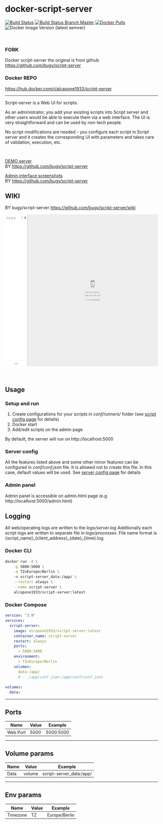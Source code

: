 # docker-script-server

[![Build Status](https://shields.cosanostra-cloud.de/drone/build/alcapone1933/docker-script-server?logo=drone&server=https%3A%2F%2Fdrone.docker-for-life.de)](https://drone.docker-for-life.de/alcapone1933/docker-script-server)
[![Build Status Branch Master](https://shields.cosanostra-cloud.de/drone/build/alcapone1933/docker-script-server/master?logo=drone&label=build%20%5Bbranch%20master%5D&server=https%3A%2F%2Fdrone.docker-for-life.de)](https://drone.docker-for-life.de/alcapone1933/docker-script-server/branches)
[![Docker Pulls](https://shields.cosanostra-cloud.de/docker/pulls/alcapone1933/script-server?logo=docker&logoColor=blue)](https://hub.docker.com/r/alcapone1933/script-server/tags)
![Docker Image Version (latest semver)](https://shields.cosanostra-cloud.de/docker/v/alcapone1933/script-server?sort=semver&logo=docker&logoColor=blue&label=dockerhub%20version)

&nbsp;

### FORK
Docker script-server the original is from github \
https://github.com/bugy/script-server

### Docker REPO
https://hub.docker.com/r/alcapone1933/script-server

* * *

Script-server is a Web UI for scripts.

As an administrator, you add your existing scripts into Script server and other users would be able to execute them via a web interface. The UI is very straightforward and can be used by non-tech people.

No script modifications are needed - you configure each script in Script server and it creates the corresponding UI with parameters and takes care of validation, execution, etc.

&nbsp;

[DEMO server](https://script-server.net/) \
BY https://github.com/bugy/script-server

[Admin interface screenshots](https://github.com/bugy/script-server/wiki/Admin-interface) \
BY https://github.com/bugy/script-server

## WIKI

BY bugy/script-server https://github.com/bugy/script-server/wiki

[<img src="img/script-server.png" width="900" height="500"/>](https://script-server.net/)

&nbsp;

## Usage

### Setup and run
1. Create configurations for your scripts in *conf/runners/* folder (see [script config page](https://github.com/bugy/script-server/wiki/Script-config) for details)
2. Docker start 
3. Add/edit scripts on the admin page

By default, the server will run on http://localhost:5000

### Server config
All the features listed above and some other minor features can be configured in *conf/conf.json* file. 
It is allowed not to create this file. In this case, default values will be used.
See [server config page](https://github.com/bugy/script-server/wiki/Server-configuration) for details

### Admin panel
Admin panel is accessible on admin.html page (e.g. http://localhost:5000/admin.html)

## Logging

All web/operating logs are written to the *logs/server.log*
Additionally each script logs are written to separate file in *logs/processes*. File name format is
{script\_name}\_{client\_address}\_{date}\_{time}.log.

### Docker CLI

```bash
docker run -d \
    -p 5000:5000 \
    -e TZ=Europe/Berlin \    
    -v script-server_data:/app/ \
    --restart always \
    --name script-server \
    alcapone1933/script-server:latest
```

### Docker Compose

```yaml
version: "3.9"
services:
  script-server:
    image: alcapone1933/script-server:latest
    container_name: script-server
    restart: always
    ports:
      - 5000:5000
    environment:
      - TZ=Europe/Berlin
    volumes:
      data:/app/
      # - ./app/conf.json:/app/conf/conf.json

volumes:
  data:
```

* * *

## Ports

| Name        | Value   | Example    |
| ----------- | ------- | ---------- |
| Web Port    | 5000    | 5000:5000  |

* * *

## Volume params

| Name    | Value   | Example                   |
| ------- | ------- | ------------------------- |
| Data    | volume  | script-server_data:/app/  |

* * *

## Env params

| Name          | Value     | Example                        |
| ------------- | --------- | ------------------------------ |
| Timezone      | TZ        | Europe/Berlin                  |
